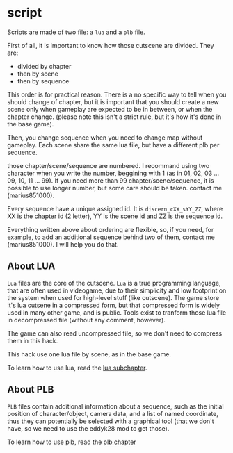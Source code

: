 # script

Scripts are made of two file: a `lua` and a `plb` file.

First of all, it is important to know how those cutscene are divided. They are:
- divided by chapter
- then by scene
- then by sequence

This order is for practical reason. There is a no specific way to tell when you should change of chapter, but it is important that you should create a new scene only when gameplay are expected to be in between, or when the chapter change. (please note this isn't a strict rule, but it's how it's done in the base game).

Then, you change sequence when you need to change map without gameplay. Each scene share the same lua file, but have a different plb per sequence.

those chapter/scene/sequence are numbered. I recommand using two character when you write the number, beggining with 1 (as in 01, 02, 03 ... 09, 10, 11 ... 99). If you need more than 99 chapter/scene/sequence, it is possible to use longer number, but some care should be taken. contact me (marius851000).

Every sequence have a unique assigned id. It is `discern_cXX_sYY_ZZ`, where XX is the chapter id (2 letter), YY is the scene id and ZZ is the sequence id.

Everything written above about ordering are flexible, so, if you need, for example, to add an additional sequence behind two of them, contact me (marius851000). I will help you do that.

## About LUA
`Lua` files are the core of the cutscene. `Lua` is a true programming language, that are often used in videogame, due to their simplicity and low footprint on the system when used for high-level stuff (like cutscene). The game store it's lua cutsene in a compressed form, but that compressed form is widely used in many other game, and is public. Tools exist to tranform those lua file in decompressed file (without any comment, however).

The game can also read uncompressed file, so we don't need to compress them in this hack.

This hack use one lua file by scene, as in the base game.

To learn how to use lua, read the [lua subchapter](./script/lua.md).

## About PLB
`PLB` files contain additional information about a sequence, such as the initial position of character/object, camera data, and a list of named coordinate, thus they can potentially be selected with a graphical tool (that we don't have, so we need to use the eddyk28 mod to get those).

To learn how to use plb, read the [plb chapter](./script/plb.md)
